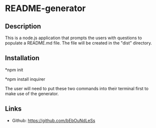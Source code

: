 # README-generator

## Description
This is a node.js application that prompts the users with questions to populate a README.md file. The file will be created in the "dist" directory. 

## Installation
*npm init

*npm install inquirer

The user will need to put these two commands into their terminal first to make use of the generator.

## Links
* Github: https://github.com/bEbOuNdLeSs

